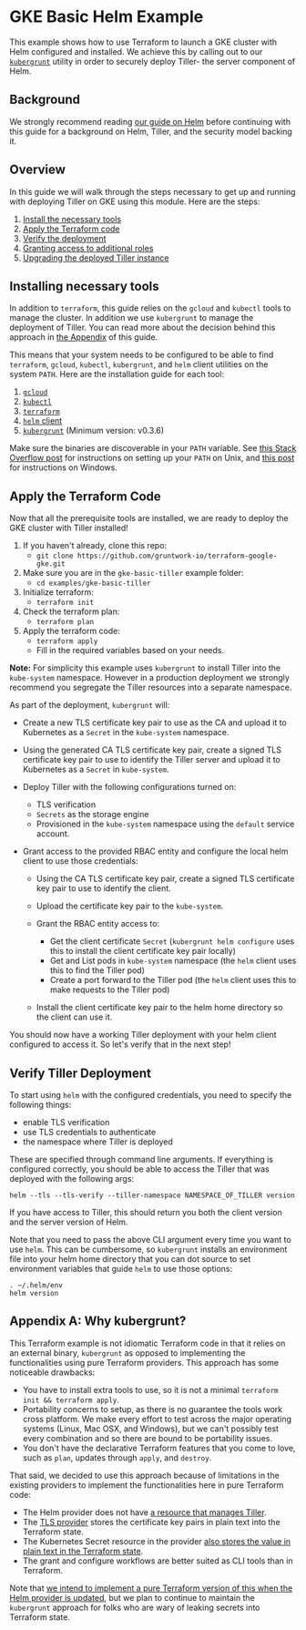 # GKE Basic Helm Example

This example shows how to use Terraform to launch a GKE cluster with Helm configured and installed. We achieve this by
calling out to our [`kubergrunt`](https://github.com/gruntwork-io/kubergrunt) utility in order to securely deploy
Tiller- the server component of Helm.

## Background

We strongly recommend reading [our guide on Helm](https://github.com/gruntwork-io/kubergrunt/blob/master/HELM_GUIDE.md)
before continuing with this guide for a background on Helm, Tiller, and the security model backing it.

## Overview

In this guide we will walk through the steps necessary to get up and running with deploying Tiller on GKE using this 
module. Here are the steps:

1. [Install the necessary tools](#installing-necessary-tools)
1. [Apply the Terraform code](#apply-the-terraform-code)
1. [Verify the deployment](#verify-tiller-deployment)
1. [Granting access to additional roles](#granting-access-to-additional-users)
1. [Upgrading the deployed Tiller instance](#upgrading-deployed-tiller)

## Installing necessary tools

In addition to `terraform`, this guide relies on the `gcloud` and `kubectl` tools to manage the cluster. In addition
we use `kubergrunt` to manage the deployment of Tiller. You can read more about the decision behind this approach in
[the Appendix](#appendix-a-why-kubergrunt) of this guide.

This means that your system needs to be configured to be able to find `terraform`, `gcloud`, `kubectl`, `kubergrunt`,
and `helm` client utilities on the system `PATH`. Here are the installation guide for each tool:

1. [`gcloud`](https://cloud.google.com/sdk/gcloud/)
1. [`kubectl`](https://kubernetes.io/docs/tasks/tools/install-kubectl/)
1. [`terraform`](https://learn.hashicorp.com/terraform/getting-started/install.html)
1. [`helm` client](https://docs.helm.sh/using_helm/#installing-helm)
1. [`kubergrunt`](https://github.com/gruntwork-io/kubergrunt#installation) (Minimum version: v0.3.6)

Make sure the binaries are discoverable in your `PATH` variable. See [this Stack Overflow
post](https://stackoverflow.com/questions/14637979/how-to-permanently-set-path-on-linux-unix) for instructions on
setting up your `PATH` on Unix, and [this
post](https://stackoverflow.com/questions/1618280/where-can-i-set-path-to-make-exe-on-windows) for instructions on
Windows.

## Apply the Terraform Code

Now that all the prerequisite tools are installed, we are ready to deploy the GKE cluster with Tiller installed!

1. If you haven't already, clone this repo:
    - `git clone https://github.com/gruntwork-io/terraform-google-gke.git`
1. Make sure you are in the `gke-basic-tiller` example folder:
    - `cd examples/gke-basic-tiller`
1. Initialize terraform:
    - `terraform init`
1. Check the terraform plan:
    - `terraform plan`
1. Apply the terraform code:
    - `terraform apply`
    - Fill in the required variables based on your needs. <!-- TODO: show example inputs here -->

**Note:** For simplicity this example uses `kubergrunt` to install Tiller into the `kube-system` namespace. However in
a production deployment we strongly recommend you segregate the Tiller resources into a separate namespace.

As part of the deployment, `kubergrunt` will:

- Create a new TLS certificate key pair to use as the CA and upload it to Kubernetes as a `Secret` in the `kube-system`
  namespace.
- Using the generated CA TLS certificate key pair, create a signed TLS certificate key pair to use to identify the
  Tiller server and upload it to Kubernetes as a `Secret` in `kube-system`.
- Deploy Tiller with the following configurations turned on:
    - TLS verification
    - `Secrets` as the storage engine
    - Provisioned in the `kube-system` namespace using the `default` service account.

- Grant access to the provided RBAC entity and configure the local helm client to use those credentials:
    - Using the CA TLS certificate key pair, create a signed TLS certificate key pair to use to identify the client.
    - Upload the certificate key pair to the `kube-system`.
    - Grant the RBAC entity access to:
        - Get the client certificate `Secret` (`kubergrunt helm configure` uses this to install the client certificate
          key pair locally)
        - Get and List pods in `kube-system` namespace (the `helm` client uses this to find the Tiller pod)
        - Create a port forward to the Tiller pod (the `helm` client uses this to make requests to the Tiller pod)

    - Install the client certificate key pair to the helm home directory so the client can use it.

You should now have a working Tiller deployment with your helm client configured to access it.
So let's verify that in the next step!

## Verify Tiller Deployment

To start using `helm` with the configured credentials, you need to specify the following things:

- enable TLS verification
- use TLS credentials to authenticate
- the namespace where Tiller is deployed

These are specified through command line arguments. If everything is configured correctly, you should be able to access
the Tiller that was deployed with the following args:

```
helm --tls --tls-verify --tiller-namespace NAMESPACE_OF_TILLER version
```

If you have access to Tiller, this should return you both the client version and the server version of Helm.

Note that you need to pass the above CLI argument every time you want to use `helm`. This can be cumbersome, so
`kubergrunt` installs an environment file into your helm home directory that you can dot source to set environment
variables that guide `helm` to use those options:

```
. ~/.helm/env
helm version
```

## Appendix A: Why kubergrunt?

This Terraform example is not idiomatic Terraform code in that it relies on an external binary, `kubergrunt` as opposed
to implementing the functionalities using pure Terraform providers. This approach has some noticeable drawbacks:

- You have to install extra tools to use, so it is not a minimal `terraform init && terraform apply`.
- Portability concerns to setup, as there is no guarantee the tools work cross platform. We make every effort to test
  across the major operating systems (Linux, Mac OSX, and Windows), but we can't possibly test every combination and so
  there are bound to be portability issues.
- You don't have the declarative Terraform features that you come to love, such as `plan`, updates through `apply`, and
  `destroy`.

That said, we decided to use this approach because of limitations in the existing providers to implement the
functionalities here in pure Terraform code:

- The Helm provider does not have [a resource that manages
  Tiller](https://github.com/terraform-providers/terraform-provider-helm/issues/134).
- The [TLS provider](https://www.terraform.io/docs/providers/tls/index.html) stores the certificate key pairs in plain
  text into the Terraform state.
- The Kubernetes Secret resource in the provider [also stores the value in plain text in the Terraform
  state](https://www.terraform.io/docs/providers/kubernetes/r/secret.html).
- The grant and configure workflows are better suited as CLI tools than in Terraform.

Note that [we intend to implement a pure Terraform version of this when the Helm provider is
updated](https://github.com/gruntwork-io/terraform-kubernetes-helm/issues/13), but we plan to continue to maintain the
`kubergrunt` approach for folks who are wary of leaking secrets into Terraform state.
